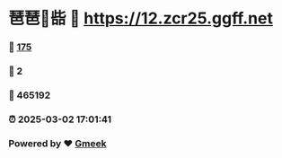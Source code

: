 # 琶琶🔭啙 :link: https://12.zcr25.ggff.net 
### :page_facing_up: [175](https://12.zcr25.ggff.net/tag.html) 
### :speech_balloon: 2 
### :hibiscus: 465192 
### :alarm_clock: 2025-03-02 17:01:41 
### Powered by :heart: [Gmeek](https://github.com/Meekdai/Gmeek)
